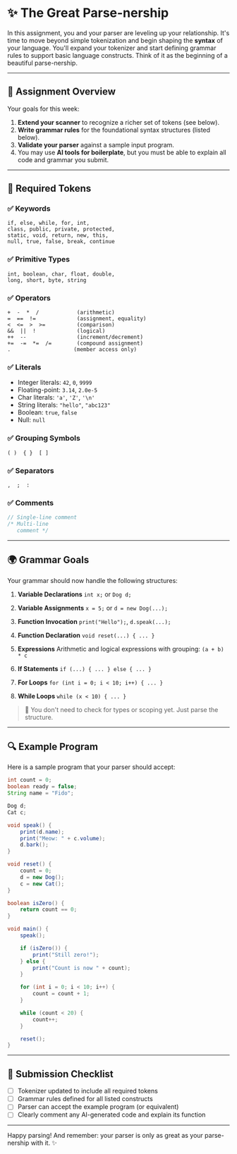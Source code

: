 # ✨ The Great Parse-nership

In this assignment, you and your parser are leveling up your relationship. It's time to move beyond simple tokenization and begin shaping the **syntax** of your language. You'll expand your tokenizer and start defining grammar rules to support basic language constructs. Think of it as the beginning of a beautiful parse-nership.

---

## 📜 Assignment Overview

Your goals for this week:

1. **Extend your scanner** to recognize a richer set of tokens (see below).
2. **Write grammar rules** for the foundational syntax structures (listed below).
3. **Validate your parser** against a sample input program.
4. You may use **AI tools for boilerplate**, but you must be able to explain all code and grammar you submit.

---

## 🔢 Required Tokens

### ✅ Keywords

```
if, else, while, for, int,
class, public, private, protected,
static, void, return, new, this,
null, true, false, break, continue
```

### ✅ Primitive Types

```
int, boolean, char, float, double,
long, short, byte, string
```

### ✅ Operators

```
+  -  *  /            (arithmetic)
=  ==  !=             (assignment, equality)
<  <=  >  >=          (comparison)
&&  ||  !             (logical)
++  --                (increment/decrement)
+=  -=  *=  /=        (compound assignment)
.                    (member access only)
```

### ✅ Literals

* Integer literals: `42`, `0`, `9999`
* Floating-point: `3.14`, `2.0e-5`
* Char literals: `'a'`, `'Z'`, `'\n'`
* String literals: `"hello"`, `"abc123"`
* Boolean: `true`, `false`
* Null: `null`

### ✅ Grouping Symbols

```
( )  { }  [ ]
```

### ✅ Separators

```
,  ;  :
```

### ✅ Comments

```java
// Single-line comment
/* Multi-line
   comment */
```

---

## 🌍 Grammar Goals

Your grammar should now handle the following structures:

1. **Variable Declarations**
   `int x;` or `Dog d;`

2. **Variable Assignments**
   `x = 5;` or `d = new Dog(...);`

3. **Function Invocation**
   `print("Hello");`, `d.speak(...);`

4. **Function Declaration**
   `void reset(...) { ... }`

5. **Expressions**
   Arithmetic and logical expressions with grouping: `(a + b) * c`

6. **If Statements**
   `if (...) { ... } else { ... }`

7. **For Loops**
   `for (int i = 0; i < 10; i++) { ... }`

8. **While Loops**
   `while (x < 10) { ... }`

> 📅 You don't need to check for types or scoping yet. Just parse the structure.

---

## 🔍 Example Program

Here is a sample program that your parser should accept:

```java
int count = 0;
boolean ready = false;
String name = "Fido";

Dog d;
Cat c;

void speak() {
    print(d.name);
    print("Meow: " + c.volume);
    d.bark();
}

void reset() {
    count = 0;
    d = new Dog();
    c = new Cat();
}

boolean isZero() {
    return count == 0;
}

void main() {
    speak();

    if (isZero()) {
        print("Still zero!");
    } else {
        print("Count is now " + count);
    }

    for (int i = 0; i < 10; i++) {
        count = count + 1;
    }

    while (count < 20) {
        count++;
    }

    reset();
}
```

---

## 🚀 Submission Checklist

* [ ] Tokenizer updated to include all required tokens
* [ ] Grammar rules defined for all listed constructs
* [ ] Parser can accept the example program (or equivalent)
* [ ] Clearly comment any AI-generated code and explain its function

---

Happy parsing! And remember: your parser is only as great as your parse-nership with it. ✨
